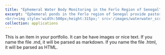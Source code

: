 ```yaml
---
title: "Ephemeral Water Body Monitoring in the Ferlo Region of Senegal"
excerpt: "Ephemeral ponds in the Ferlo region of Senegal provide pastoralist vital water for their herds. This web application uses remote sensing data to monitor and forecast the availability of water in the region to assist in guiding herds for food security.
<br/><img style='width:500px;height:315px;' src='/images/waterwater_screenshot.png'>"
collection: applications
---
```


This is an item in your portfolio. It can be have images or nice text. If you name the file .md, it will be parsed as markdown. If you name the file .html, it will be parsed as HTML.
